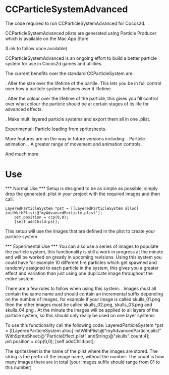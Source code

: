 CCParticleSystemAdvanced
========================

The code required to run CCParticleSystemAdvanced for Cocos2d.

CCParticleSystemAdvanced plists are generated using Particle Producer which is available on the Mac App Store

(Link to follow once available)

CCParticleSystemAdvanced is an ongoing effort to build a better particle system for use in Cocos2d games and utilities.

The current benefits over the standard CCParticleSystem are:

. Alter the size over the lifetime of the partile. This lets you be in full control over how a particle system behaves over it lifetime.

. Alter the colour over the lifetime of the particle, this gives you fill control over what colour the particle should be at certain stages of its life for advanced effects.

. Make multi layered particle systems and export them all in one .plist.

Experimental: Particle loading from spritesheets.

More features are on the way in future versions including:
. Particle animation.
. A greater range of movement and animation controls.

And much more

# Use #

*** Normal Use ***
Setup is designed to be as simple as possible, simply drop the generated .plist in your project with the required images and then call:
	
	LayeredParticleSystem *pst = [[LayeredParticleSystem alloc] initWithPlist:@"myAdvancedParticle.plist"];
        pst.position = ccp(0,0);
        [self addChild:pst];

This setup will use the images that are defined in the plist to create your particle system

*** Experimental Use ***
You can also use a series of images to populate the particle system, this functionality is still a work in progress at the minute and will be worked on greatly in upcoming revisions.
Using this system you could have for example 10 different fire particles which get spawned and randomly assigned to each particle in the system, this gives you a greater effect and variation than just using one duplicate image throughout the entire system.

There are a few rules to follow when using this system:
. Images must all contain the same name and should contain an incremental suffix depending on the number of images, for example if your image is called skulls_01.png then the other images must be called skulls_02.png, skulls_03.png and skulls_04.png
. At the minute the images will be applied to all layers of the particle system, so this should only really be used on one layer systems

To use this functionality call the following code:
	LayeredParticleSystem *pst = [[LayeredParticleSystem alloc] initWithPlist:@"myAdvancedParticle.plist" WithSpriteSheet:@"ParticleEffect.plist" andString:@"skulls" count:4];
        pst.position = ccp(0,0);
        [self addChild:pst];

The spritesheet is the name of the plist where the images are stored.
The string is the prefix of the image name, without the number.
The count is how many images there are in total (your images suffix should range from 01 to this number)